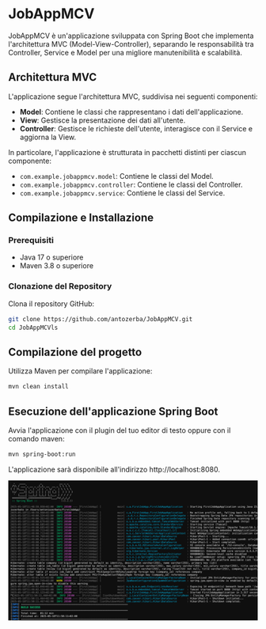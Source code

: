 # JobAppMCV

JobAppMCV è un'applicazione sviluppata con Spring Boot che implementa l'architettura MVC (Model-View-Controller), separando le responsabilità tra Controller, Service e Model per una migliore manutenibilità e scalabilità.

## Architettura MVC

L'applicazione segue l'architettura MVC, suddivisa nei seguenti componenti:

- **Model**: Contiene le classi che rappresentano i dati dell'applicazione.
- **View**: Gestisce la presentazione dei dati all'utente.
- **Controller**: Gestisce le richieste dell'utente, interagisce con il Service e aggiorna la View.

In particolare, l'applicazione è strutturata in pacchetti distinti per ciascun componente:

- `com.example.jobappmcv.model`: Contiene le classi del Model.
- `com.example.jobappmcv.controller`: Contiene le classi del Controller.
- `com.example.jobappmcv.service`: Contiene le classi del Service.

## Compilazione e Installazione

### Prerequisiti

- Java 17 o superiore
- Maven 3.8 o superiore

### Clonazione del Repository

Clona il repository GitHub:

```bash
git clone https://github.com/antozerba/JobAppMCV.git
cd JobAppMCVls
```

## Compilazione del progetto
Utilizza Maven per compilare l'applicazione:
```bash
mvn clean install 
```

## Esecuzione dell'applicazione Spring Boot
Avvia l'applicazione con il plugin del tuo editor di testo oppure con il comando maven:
```bash
mvn spring-boot:run
``` 

L'applicazione sarà disponibile all'indirizzo http://localhost:8080.

![Avvio Applicazione](avvio.png)
